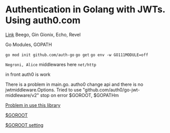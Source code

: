 # Authentication in Golang with JWTs. Using auth0.com

[Link](https://auth0.com/blog/authentication-in-golang/)
Beego, Gin Gionix, Echo, Revel

Go Modules, GOPATH

`go mod init github.com/auth-go`
`go get`
`go env -w GO111MODULE=off`

`Negroni, Alice`
middlewares
here `net/http`

in front auth0 is work

There is a problem in main.go. autho0 change api and there is no jwtmiddleware.Options. Tried to use "github.com/auth0/go-jwt-middleware/v2"
stop on error $GOROOT, $GOPATHm

[Problem in use this library](https://github.com/auth0/go-jwt-middleware#installation)

[$GOROOT](https://stackoverflow-com.translate.goog/questions/70194570/cant-debug-go-in-vscode-cannot-find-goroot-directory-snap-bin-go?_x_tr_sl=en&_x_tr_tl=ru&_x_tr_hl=ru&_x_tr_pto=sc)

[$GOROOT setting](https://github-com.translate.goog/golang/vscode-go/issues/166?_x_tr_sl=en&_x_tr_tl=ru&_x_tr_hl=ru&_x_tr_pto=sc)
